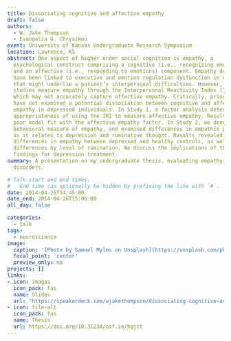 ```yaml
---
title: Dissociating cognitive and affective empathy
draft: false
authors:
  - W. Jake Thompson
  - Evangelia G. Chrysikou
event: University of Kansas Undergraduate Research Symposium
location: Lawrence, KS
abstract: One aspect of higher order social cognition is empathy, a
  psychological construct comprising a cognitive (i.e., recognizing emotions)
  and an affective (i.e., responding to emotions) component. Empathy deficits
  have been linked to executive and emotion regulation dysfunction in depression
  that might underlie a patient’s interpersonal difficulties. However, most
  studies measure empathy through the Interpersonal Reactivity Index (IRI),
  which may not accurately capture affective empathy. Critically, prior studies
  have not examined a potential dissociation between cognitive and affective
  empathy in depressed individuals. In Study 1, a factor analysis determined the
  appropriateness of using the IRI to measure affective empathy. Results showed
  poor model fit with the affective empathy factor. In Study 2, we developed a
  behavioral measure of empathy, and examined differences in empathic processing
  as it relates to depression and ruminative thought. Results revealed
  differences in empathy between depressed and healthy controls, as well as
  differences by level of rumination. We discuss the implications of these
  findings for depression treatment.
summary: A presentation on my undergraduate thesis, evaluating empathy in mood
  disorders.

# Talk start and end times.
#   End time can optionally be hidden by prefixing the line with `#`.
date: 2014-04-26T14:45:00
date_end: 2014-04-26T15:00:00
all_day: false

categories:
  - talk
tags:
  - neuroscience
image:
  caption: '[Photo by Samuel Myles on Unsplash](https://unsplash.com/photos/NHiMn8_60P4)'
  focal_point: 'center'
  preview_only: no
projects: []
links:
- icon: images
  icon_pack: fas
  name: Slides
  url: "https://speakerdeck.com/wjakethompson/dissociating-cognitive-and-affective-empathy"
- icon: file-alt
  icon_pack: fas
  name: Thesis
  url: https://doi.org/10.31234/osf.io/hqjct
---
```


